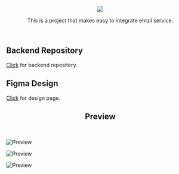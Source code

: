 <div align="center">
    <img src="https://user-images.githubusercontent.com/56169582/150584167-a9595243-97c7-41a2-8f66-2e22c8ddd91b.png" />
</div>
<p align="center">
  This is a project that makes easy to integrate email service. 
</p>
<br>

## Backend Repository
[Click](https://github.com/BijanE/spacez-link-backend) for backend repository.

## Figma Design
[Click](https://www.figma.com/file/5rJZnc5YOrMM9zI0zEcgup/spacez-link?node-id=2%3A1494) for design page.

<h2 align="center">Preview</h2>

<br>

![Preview](https://user-images.githubusercontent.com/56169582/150584640-20df2ffd-9785-41cc-8647-0f406b640eb9.png)

![Preview](https://user-images.githubusercontent.com/56169582/150585057-f7d826ca-7e5d-4c2d-917f-76aac6a1aa46.png)

![Preview](https://user-images.githubusercontent.com/56169582/150585060-6073754c-d3a0-451e-8310-66d4d739c629.png)

<br>
